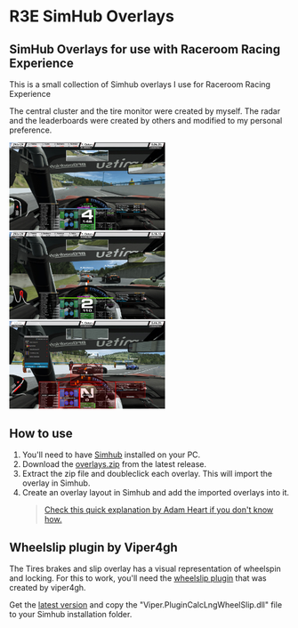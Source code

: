 # R3E SimHub Overlays

## SimHub Overlays for use with Raceroom Racing Experience

This is a small collection of Simhub overlays I use for Raceroom Racing Experience

The central cluster and the tire monitor were created by myself.
The radar and the leaderboards were created by others and modified to my personal preference.

<img src="voorbeeld_delta_ronde_en_sectortijden.jpg" width="280"/>&nbsp;&nbsp;&nbsp;<img src="voorbeeld_radar.jpg" width="280"/>&nbsp;&nbsp;&nbsp;<img src="voorbeeld_layout.jpg" width="280"/>

## How to use

1. You'll need to have [Simhub](https://www.simhubdash.com/) installed on your PC. 
2. Download the [overlays.zip](https://github.com/YvesCieters/R3E_SimHub_Overlays/releases) from the latest release.
3. Extract the zip file and doubleclick each overlay. This will import the overlay in Simhub.
4. Create an overlay layout in Simhub and add the imported overlays into it. 
     > [Check this quick explanation by Adam Heart if you don't know how.](https://www.youtube.com/watch?v=uVQ-F_DwkfI)

## Wheelslip plugin by Viper4gh

The Tires brakes and slip overlay has a visual representation of wheelspin and locking. 
For this to work, you'll need the [wheelslip plugin](https://github.com/viper4gh/SimHub-Plugin-CalcLngWheelSlip) that was created by viper4gh.

Get the [latest version](https://github.com/viper4gh/SimHub-Plugin-CalcLngWheelSlip/releases) and copy the "Viper.PluginCalcLngWheelSlip.dll" file to your Simhub installation folder.
